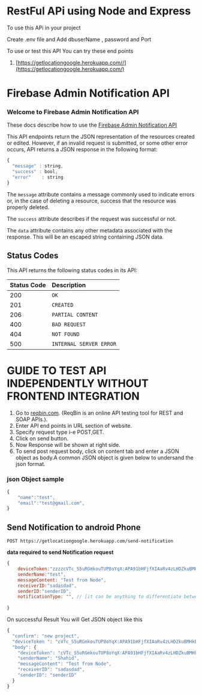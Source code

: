 # RestFul APi using Node and Express


To use this APi in your project

Create .env file and Add dbuserName , password and Port

To use or test this API You can try these end points

1. [https://getlocationgoogle.herokuapp.com//](https://getlocationgoogle.herokuapp.com/)


# Firebase Admin Notification API

### Welcome to Firebase Admin Notification API



These docs describe how to use the [Firebase Admin Notification API](https://getlocationgoogle.herokuapp.com/)

This API endpoints return the JSON representation of the resources created or edited. However, if an invalid request is submitted, or some other error occurs, API returns a JSON response in the following format:

```javascript
{
  "message" : string,
  "success" : bool,
  "error"    : string
}
```

The `message` attribute contains a message commonly used to indicate errors or, in the case of deleting a resource, success that the resource was properly deleted.

The `success` attribute describes if the request was successful or not.

The `data` attribute contains any other metadata associated with the response. This will be an escaped string containing JSON data.

## Status Codes

This API returns the following status codes in its API:

| Status Code | Description             |
| :---------- | :---------------------- |
| 200         | `OK`                    |
| 201         | `CREATED`               |
| 206         | `PARTIAL CONTENT` |
| 400         | `BAD REQUEST`           |
| 404         | `NOT FOUND`             |
| 500         | `INTERNAL SERVER ERROR` |

# GUIDE TO TEST API INDEPENDENTLY WITHOUT FRONTEND INTEGRATION

1. Go to [reqbin.com](https://reqbin.com/). (ReqBin is an online API testing tool for REST and SOAP APIs.).
2. Enter API end points in URL section of website.
3. Specify request type i-e POST,GET.
4. Click on send button.
5. Now Response will be shown at right side.
6. To send post request body, click on content tab and enter a JSON object as body.A common JSON object is given below to undersand the json format.

### json Object sample

```javascript
{
    "name":"test",
    "email":"test@gmail.com",
}
```

## Send Notification to android Phone

```http
POST https://getlocationgoogle.herokuapp.com/send-notification
```
**data required to send Notification request**
```javascript
{
    deviceToken:"zzzzcVTc_S5uRGmkouTUP8oYqX:APA91bHFjfXIAaRv4zLHDZkuBMHkBTIHMQlgLEirbleHrHTyGuvNYggvnf3TGNcbCeTi8fGCj64pCUPbIxIpgPte-MKAVezoPDg3CLzvvXpfCC5nW7uiioqm3iIOa5X1ksCE1OPtHz8h", // token of device 
    senderName:"test",
    messageContent: "Test from Node",
    receiverID:"sadasdad",
    senderID:"senderID",
    notificationType: "", // [it can be anything to differentiate between message notification and alert notfication .. hanfle on device according req]
    
}
```
On successful Result You will Get JSON object like this 
```javascript
{
  "confirm": "new project",
  "deviceToken ": "cVTc_S5uRGmkouTUP8oYqX:APA91bHFjfXIAaRv4zLHDZkuBMHkBTIHMQlgLEirbleHrHTyGuvNYggvnf3TGNcbCeTi8fGCj64pCUPbIxIpgPte-MKAVezoPDg3CLzvvXpfCC5nW7uiioqm3iIOa5X1ksCE1OPtHz8h",
  "body": {
    "deviceToken": "cVTc_S5uRGmkouTUP8oYqX:APA91bHFjfXIAaRv4zLHDZkuBMHkBTIHMQlgLEirbleHrHTyGuvNYggvnf3TGNcbCeTi8fGCj64pCUPbIxIpgPte-MKAVezoPDg3CLzvvXpfCC5nW7uiioqm3iIOa5X1ksCE1OPtHz8h",
    "senderName": "Shahid",
    "messageContent": "Test from Node",
    "receiverID": "sadasdad",
    "senderID": "senderID"
  }
}
